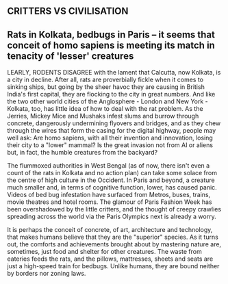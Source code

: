 ## CRITTERS VS CIVILISATION

## Rats in Kolkata, bedbugs in Paris – it seems that conceit of homo sapiens is meeting its match in tenacity of 'lesser' creatures

LEARLY, RODENTS DISAGREE with the lament that Calcutta, now Kolkata, is a city in decline. After all, rats are proverbially fickle when it comes to sinking ships, but going by the sheer havoc they are causing in British India's first capital, they are flocking to the city in great numbers. And like the two other world cities of the Anglosphere - London and New York - Kolkata, too, has little idea of how to deal with the rat problem. As the Jerries, Mickey Mice and Mushaks infest slums and burrow through concrete, dangerously undermining flyovers and bridges, and as they chew through the wires that form the casing for the digital highway, people may well ask: Are homo sapiens, with all their invention and innovation, losing their city to a "lower" mammal? Is the great invasion not from AI or aliens but, in fact, the humble creatures from the backyard?

The flummoxed authorities in West Bengal (as of now, there isn't even a count of the rats in Kolkata and no action plan) can take some solace from the centre of high culture in the Occident. In Paris and beyond, a creature much smaller and, in terms of cognitive function, lower, has caused panic. Videos of bed bug infestation have surfaced from Metros, buses, trains, movie theatres and hotel rooms. The glamour of Paris Fashion Week has been overshadowed by the little critters, and the thought of creepy crawlies spreading across the world via the Paris Olympics next is already a worry.

It is perhaps the conceit of concrete, of art, architecture and technology, that makes humans believe that they are the "superior" species. As it turns out, the comforts and achievements brought about by mastering nature are, sometimes, just food and shelter for other creatures. The waste from eateries feeds the rats, and the pillows, mattresses, sheets and seats are just a high-speed train for bedbugs. Unlike humans, they are bound neither by borders nor zoning laws.